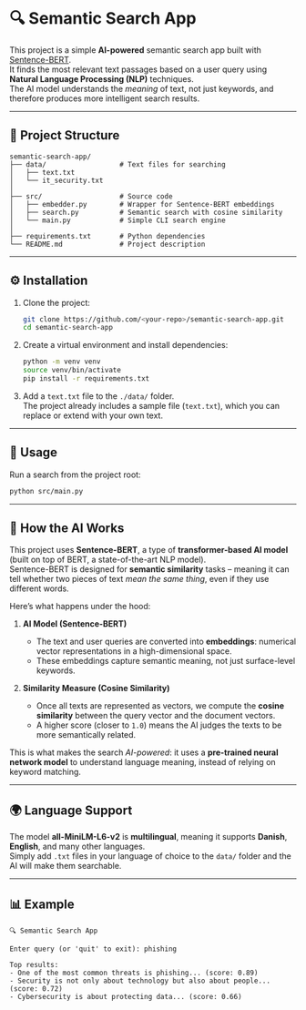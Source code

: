 # 🔍 Semantic Search App

This project is a simple **AI-powered** semantic search app built with [Sentence-BERT](https://www.sbert.net/).  
It finds the most relevant text passages based on a user query using **Natural Language Processing (NLP)** techniques.  
The AI model understands the *meaning* of text, not just keywords, and therefore produces more intelligent search results.

---

## 📂 Project Structure

```text
semantic-search-app/
├── data/                  # Text files for searching
│   ├── text.txt
│   └── it_security.txt
│
├── src/                   # Source code
│   ├── embedder.py        # Wrapper for Sentence-BERT embeddings
│   ├── search.py          # Semantic search with cosine similarity
│   └── main.py            # Simple CLI search engine
│
├── requirements.txt       # Python dependencies
└── README.md              # Project description
```

---

## ⚙️ Installation

1. Clone the project:

   ```bash
   git clone https://github.com/<your-repo>/semantic-search-app.git
   cd semantic-search-app
   ```

2. Create a virtual environment and install dependencies:

   ```bash
   python -m venv venv
   source venv/bin/activate
   pip install -r requirements.txt
   ```

3. Add a `text.txt` file to the `./data/` folder.  
   The project already includes a sample file (`text.txt`), which you can replace or extend with your own text.

---

## 🚀 Usage

Run a search from the project root:

```bash
python src/main.py
```

---

## 🧠 How the AI Works

This project uses **Sentence-BERT**, a type of **transformer-based AI model** (built on top of BERT, a state-of-the-art NLP model).  
Sentence-BERT is designed for **semantic similarity** tasks – meaning it can tell whether two pieces of text *mean the same thing*, even if they use different words.

Here’s what happens under the hood:

1. **AI Model (Sentence-BERT)**  
   - The text and user queries are converted into **embeddings**: numerical vector representations in a high-dimensional space.  
   - These embeddings capture semantic meaning, not just surface-level keywords.

2. **Similarity Measure (Cosine Similarity)**  
   - Once all texts are represented as vectors, we compute the **cosine similarity** between the query vector and the document vectors.  
   - A higher score (closer to `1.0`) means the AI judges the texts to be more semantically related.

This is what makes the search *AI-powered*: it uses a **pre-trained neural network model** to understand language meaning, instead of relying on keyword matching.

---

## 🌍 Language Support

The model **all-MiniLM-L6-v2** is **multilingual**, meaning it supports **Danish**, **English**, and many other languages.  
Simply add `.txt` files in your language of choice to the `data/` folder and the AI will make them searchable.

---

## 📊 Example

```text
🔍 Semantic Search App

Enter query (or 'quit' to exit): phishing

Top results:
- One of the most common threats is phishing... (score: 0.89)
- Security is not only about technology but also about people... (score: 0.72)
- Cybersecurity is about protecting data... (score: 0.66)
```
